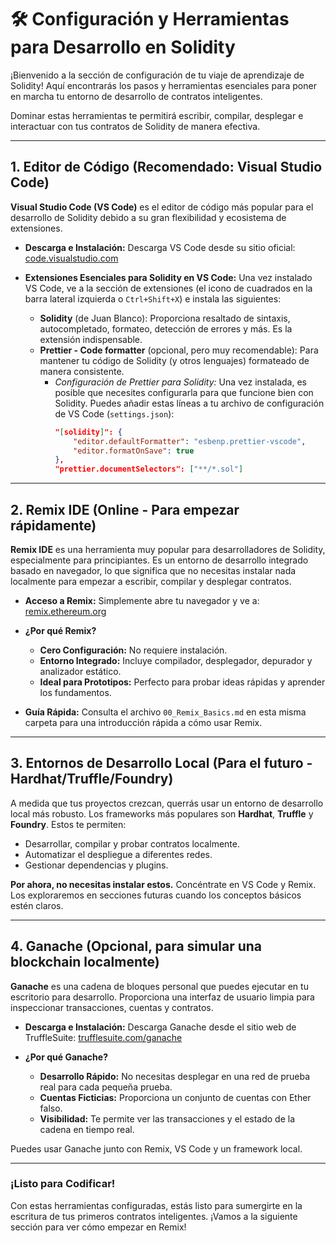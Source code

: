 # 🛠️ Configuración y Herramientas para Desarrollo en Solidity

¡Bienvenido a la sección de configuración de tu viaje de aprendizaje de Solidity! Aquí encontrarás los pasos y herramientas esenciales para poner en marcha tu entorno de desarrollo de contratos inteligentes.

Dominar estas herramientas te permitirá escribir, compilar, desplegar e interactuar con tus contratos de Solidity de manera efectiva.

---

## 1. Editor de Código (Recomendado: Visual Studio Code)

**Visual Studio Code (VS Code)** es el editor de código más popular para el desarrollo de Solidity debido a su gran flexibilidad y ecosistema de extensiones.

* **Descarga e Instalación:**
    Descarga VS Code desde su sitio oficial: [code.visualstudio.com](https://code.visualstudio.com/)

* **Extensiones Esenciales para Solidity en VS Code:**
    Una vez instalado VS Code, ve a la sección de extensiones (el icono de cuadrados en la barra lateral izquierda o `Ctrl+Shift+X`) e instala las siguientes:
    * **Solidity** (de Juan Blanco): Proporciona resaltado de sintaxis, autocompletado, formateo, detección de errores y más. Es la extensión indispensable.
    * **Prettier - Code formatter** (opcional, pero muy recomendable): Para mantener tu código de Solidity (y otros lenguajes) formateado de manera consistente.
        * _Configuración de Prettier para Solidity:_ Una vez instalada, es posible que necesites configurarla para que funcione bien con Solidity. Puedes añadir estas líneas a tu archivo de configuración de VS Code (`settings.json`):
            ```json
            "[solidity]": {
                "editor.defaultFormatter": "esbenp.prettier-vscode",
                "editor.formatOnSave": true
            },
            "prettier.documentSelectors": ["**/*.sol"]
            ```

---

## 2. Remix IDE (Online - Para empezar rápidamente)

**Remix IDE** es una herramienta muy popular para desarrolladores de Solidity, especialmente para principiantes. Es un entorno de desarrollo integrado basado en navegador, lo que significa que no necesitas instalar nada localmente para empezar a escribir, compilar y desplegar contratos.

* **Acceso a Remix:**
    Simplemente abre tu navegador y ve a: [remix.ethereum.org](https://remix.ethereum.org/)

* **¿Por qué Remix?**
    * **Cero Configuración:** No requiere instalación.
    * **Entorno Integrado:** Incluye compilador, desplegador, depurador y analizador estático.
    * **Ideal para Prototipos:** Perfecto para probar ideas rápidas y aprender los fundamentos.

* **Guía Rápida:**
    Consulta el archivo `00_Remix_Basics.md` en esta misma carpeta para una introducción rápida a cómo usar Remix.

---

## 3. Entornos de Desarrollo Local (Para el futuro - Hardhat/Truffle/Foundry)

A medida que tus proyectos crezcan, querrás usar un entorno de desarrollo local más robusto. Los frameworks más populares son **Hardhat**, **Truffle** y **Foundry**. Estos te permiten:

* Desarrollar, compilar y probar contratos localmente.
* Automatizar el despliegue a diferentes redes.
* Gestionar dependencias y plugins.

**Por ahora, no necesitas instalar estos.** Concéntrate en VS Code y Remix. Los exploraremos en secciones futuras cuando los conceptos básicos estén claros.

---

## 4. Ganache (Opcional, para simular una blockchain localmente)

**Ganache** es una cadena de bloques personal que puedes ejecutar en tu escritorio para desarrollo. Proporciona una interfaz de usuario limpia para inspeccionar transacciones, cuentas y contratos.

* **Descarga e Instalación:**
    Descarga Ganache desde el sitio web de TruffleSuite: [trufflesuite.com/ganache](https://trufflesuite.com/ganache/)

* **¿Por qué Ganache?**
    * **Desarrollo Rápido:** No necesitas desplegar en una red de prueba real para cada pequeña prueba.
    * **Cuentas Ficticias:** Proporciona un conjunto de cuentas con Ether falso.
    * **Visibilidad:** Te permite ver las transacciones y el estado de la cadena en tiempo real.

Puedes usar Ganache junto con Remix, VS Code y un framework local.

---

### ¡Listo para Codificar!

Con estas herramientas configuradas, estás listo para sumergirte en la escritura de tus primeros contratos inteligentes. ¡Vamos a la siguiente sección para ver cómo empezar en Remix!